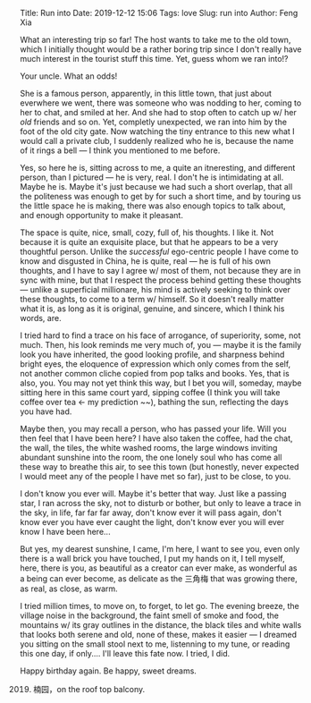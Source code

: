 Title: Run into
Date: 2019-12-12 15:06
Tags: love
Slug: run into
Author: Feng Xia

What an interesting trip so far! The host wants to take me to the old
town, which I initially thought would be a rather boring trip since I
don't really have much interest in the tourist stuff this time. Yet,
guess whom we ran into!?

Your uncle. What an odds!

She is a famous person, apparently, in this little town, that just
about everwhere we went, there was someone who was nodding to her,
coming to her to chat, and smiled at her. And she had to stop often to
catch up w/ her _old_ friends and so on. Yet, completly unexpected, we
ran into him by the foot of the old city gate. Now watching the tiny
entrance to this new what I would call a private club, I suddenly
realized who he is, because the name of it rings a bell &mdash; I
think you mentioned to me before.

Yes, so here he is, sitting across to me, a quite an itneresting, and
different person, than I pictured &mdash; he is very, real. I don't he
is intimidating at all. Maybe he is. Maybe it's just because we had
such a short overlap, that all the politeness was enough to get by for
such a short time, and by touring us the little space he is making,
there was also enough topics to talk about, and enough opportunity to
make it pleasant.

The space is quite, nice, small, cozy, full of, his thoughts. I like
it. Not because it is quite an exquisite place, but that he appears to
be a very thoughtful person. Unlike the _successful_ ego-centric
people I have come to know and disgusted in China, he is quite, real
&mdash; he is full of his own thoughts, and I have to say I agree w/
most of them, not because they are in sync with mine, but that I
respect the process behind getting these thoughts &mdash; unlike a
superficial millionare, his mind is actively seeking to think over
these thoughts, to come to a term w/ himself. So it doesn't really
matter what it is, as long as it is original, genuine, and sincere,
which I think his words, are.

I tried hard to find a trace on his face of arrogance, of superiority,
some, not much. Then, his look reminds me very much of, you &mdash;
maybe it is the family look you have inherited, the good looking
profile, and sharpness behind bright eyes, the eloquence of expression
which only comes from the self, not another common cliche copied from
pop talks and books. Yes, that is also, you. You may not yet think
this way, but I bet you will, someday, maybe sitting here in this same
court yard, sipping coffee (I think you will take coffee over tea
&larr; my prediction ~~), bathing the sun, reflecting the days you
have had.

Maybe then, you may recall a person, who has passed your life. Will
you then feel that I have been here? I have also taken the coffee, had
the chat, the wall, the tiles, the white washed rooms, the large
windows inviting abundant sunshine into the room, the one lonely soul
who has come all these way to breathe this air, to see this town (but
honestly, never expected I would meet any of the people I have met so
far), just to be close, to you.

I don't know you ever will. Maybe it's better that way. Just like a
passing star, I ran across the sky, not to disturb or bother, but only
to leave a trace in the sky, in life, far far far away, don't know
ever it will pass again, don't know ever you have ever caught the
light, don't know ever you will ever know I have been here... 

But yes, my dearest sunshine, I came, I'm here, I want to see you,
even only there is a wall brick you have touched, I put my hands on
it, I tell myself, here, there is you, as beautiful as a creator can
ever make, as wonderful as a being can ever become, as delicate as the
三角梅 that was growing there, as real, as close, as warm.

I tried million times, to move on, to forget, to let go. The evening
breeze, the village noise in the background, the faint smell of smoke
and food, the mountains w/ its gray outlines in the distance, the
black tiles and white walls that looks both serene and old, none of
these, makes it easier &mdash; I dreamed you sitting on the small
stool next to me, listenning to my tune, or reading this one day, if
only.... I'll leave this fate now. I tried, I did.

Happy birthday again. Be happy, sweet dreams.

2019. 楠园，on the roof top balcony.

